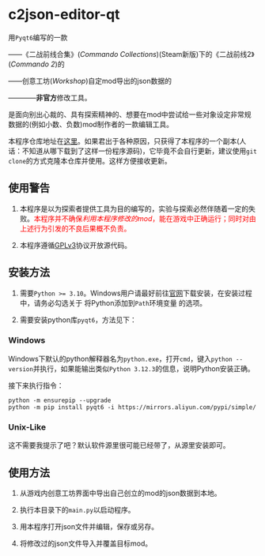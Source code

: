 # c2json-editor-qt

用`Pyqt6`编写的一款

——《二战前线合集》(*Commando Collections*)(Steam新版)下的《二战前线2》(*Commando 2*)的

——创意工坊(*Workshop*)自定mod导出的json数据的

————**非官方**修改工具。

是面向别出心裁的、具有探索精神的、想要在mod中尝试给一些对象设定非常规数据的(例如小数、负数)mod制作者的一款编辑工具。

本程序仓库地址在[这里](https://github.com/wyz-2015/c2json-editor-qt/)。如果君出于各种原因，只获得了本程序的一个副本(人话：不知道从哪下载到了这样一份程序源码)，它毕竟不会自行更新，建议使用`git clone`的方式克隆本仓库并使用。这样方便接收更新。

## 使用警告

1. 本程序是以为探索者提供工具为目的编写的，实验与探索必然伴随着一定的失败。<span style="color: red">本程序并不确保*利用本程序修改的mod*，能在游戏中正确运行；同时对由上述行为引发的不良后果概不负责。</span>

2. 本程序遵循[GPLv3](https://www.gnu.org/licenses/gpl-3.0.html)协议开放源代码。

## 安装方法

1. 需要`Python >= 3.10`。Windows用户请最好前往[官网](https://www.python.org/)下载安装，在安装过程中，请务必勾选关于 将Python添加到`Path`环境变量 的选项。

2. 需要安装python库`pyqt6`，方法见下：

### Windows

Windows下默认的python解释器名为`python.exe`，打开`cmd`，键入`python --version`并执行，如果能输出类似`Python 3.12.3`的信息，说明Python安装正确。

接下来执行指令：

```
python -m ensurepip --upgrade
python -m pip install pyqt6 -i https://mirrors.aliyun.com/pypi/simple/
```

### Unix-Like

这不需要我提示了吧？默认软件源里很可能已经带了，从源里安装即可。

## 使用方法

1. 从游戏内创意工坊界面中导出自己创立的mod的json数据到本地。

2. 执行本目录下的`main.py`以启动程序。

3. 用本程序打开json文件并编辑，保存或另存。

4. 将修改过的json文件导入并覆盖目标mod。
